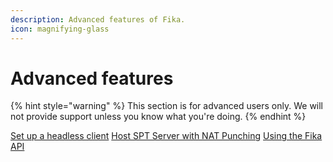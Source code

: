 ```yaml
---
description: Advanced features of Fika.
icon: magnifying-glass
---
```


# Advanced features

{% hint style="warning" %}
This section is for advanced users only. We will not provide support unless you know what you're doing.
{% endhint %}

<a href="headless-client/" class="button primary" data-icon="right-long">Set up a headless client</a> <a href="nat-punching.md" class="button primary" data-icon="right-long">Host SPT Server with NAT Punching</a> <a href="fika-api.md" class="button primary" data-icon="right-long">Using the Fika API</a>
